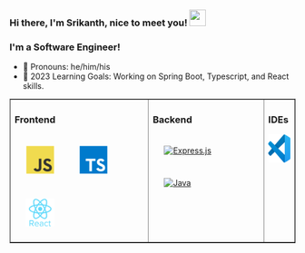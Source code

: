 ### Hi there, I'm Srikanth, nice to meet you! <img src="https://github.com/frankstepanski/osumed/blob/master/assets/Hi.gif" width="29px" height="29px">

### I'm a Software Engineer!
-  👨 Pronouns: he/him/his
-  🧠 2023 Learning Goals: Working on Spring Boot, Typescript, and React skills.

<table width="100%" border="1"><tr><td valign="top">

### Frontend  
<div>  
<img style="margin: 20px" src="assets/javascript-original.svg" alt="JavaScript" height="50" />  
<img style="margin: 20px" src="assets/typescript-original.svg" alt="TypeScript" height="50" />  
<img style="margin: 20px" src="assets/react-original-wordmark.svg" alt="React" height="50" /> 
<!-- <img style="margin: 15px" src="assets/mocha.png" alt="Mocha" height="50" />  -->
</div>

</td><td valign="top">

### Backend  
<div>  
<a href=""><img style="margin: 20px" src="[assets/express-original-wordmark.svg](https://github.com/devicons/devicon/blob/master/icons/nodejs/nodejs-original-wordmark.svg)" alt="Express.js" height="50" /></a>  
<a href=""><img style="margin: 20px" src="[assets/express-original-wordmark.svg](https://github.com/devicons/devicon/blob/master/icons/java/java-original-wordmark.svg)" alt="Java" height="50" /></a>  
</div>

</td><td valign="top">



### IDEs
<div>  
<a href=""><img src="https://github.com/devicons/devicon/blob/v2.13.0/icons/vscode/vscode-original.svg" width="40" height="50"/></a>
</div>

</td></tr>

</table>

